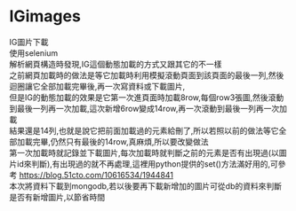 # IGimages
IG圖片下載<br/>
使用selenium<br/>
解析網頁構造時發現,IG這個動態加載的方式又跟其它的不一樣<br/>
之前網頁加載時的做法是等它加載時利用模擬滾動頁面到該頁面的最後一列,然後迴圈讓它全部加載完畢後,再一次寫資料或下載圖片,<br/>
但是IG的動態加載的效果是它第一次進頁面時加載8row,每個row3張圖,然後滾動到最後一列再一次加載,這次新增6row變成14row,再一次滾動到最後一列再一次加載<br/>
結果還是14列,也就是說它把前面加載過的元素給刪了,所以若照以前的做法等它全部加載完畢,仍然只有最後的14row,真麻煩,所以要改變做法<br/>
第一次加載時就記錄並下載圖片,每次加載時就判斷之前的元素是否有出現過(以圖片id來判斷),有出現過的就不再處理,這裡用python提供的set()方法滿好用的,可參考
https://blog.51cto.com/10616534/1944841<br/>
本次將資料下載到mongodb,若以後要再下載新增加的圖片可從db的資料來判斷是否有新增圖片,以節省時間
